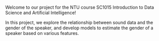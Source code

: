 Welcome to our project for the NTU course SC1015 Introduction to Data Science and Artificial Intelligence!

In this project, we explore the relationship between sound data and the gender of the speaker, and develop models to estimate the gender of a speaker based on various features.

